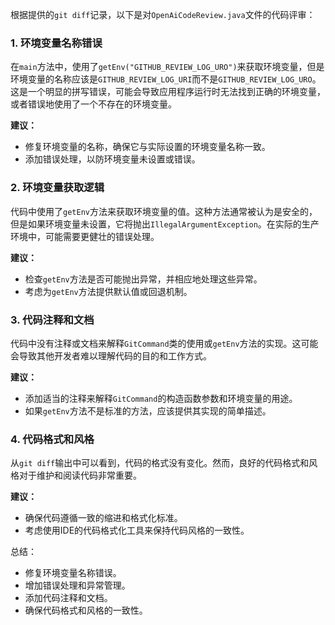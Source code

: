 根据提供的`git diff`记录，以下是对`OpenAiCodeReview.java`文件的代码评审：

### 1. 环境变量名称错误

在`main`方法中，使用了`getEnv("GITHUB_REVIEW_LOG_URO")`来获取环境变量，但是环境变量的名称应该是`GITHUB_REVIEW_LOG_URI`而不是`GITHUB_REVIEW_LOG_URO`。这是一个明显的拼写错误，可能会导致应用程序运行时无法找到正确的环境变量，或者错误地使用了一个不存在的环境变量。

**建议：**
- 修复环境变量的名称，确保它与实际设置的环境变量名称一致。
- 添加错误处理，以防环境变量未设置或错误。

### 2. 环境变量获取逻辑

代码中使用了`getEnv`方法来获取环境变量的值。这种方法通常被认为是安全的，但是如果环境变量未设置，它将抛出`IllegalArgumentException`。在实际的生产环境中，可能需要更健壮的错误处理。

**建议：**
- 检查`getEnv`方法是否可能抛出异常，并相应地处理这些异常。
- 考虑为`getEnv`方法提供默认值或回退机制。

### 3. 代码注释和文档

代码中没有注释或文档来解释`GitCommand`类的使用或`getEnv`方法的实现。这可能会导致其他开发者难以理解代码的目的和工作方式。

**建议：**
- 添加适当的注释来解释`GitCommand`的构造函数参数和环境变量的用途。
- 如果`getEnv`方法不是标准的方法，应该提供其实现的简单描述。

### 4. 代码格式和风格

从`git diff`输出中可以看到，代码的格式没有变化。然而，良好的代码格式和风格对于维护和阅读代码非常重要。

**建议：**
- 确保代码遵循一致的缩进和格式化标准。
- 考虑使用IDE的代码格式化工具来保持代码风格的一致性。

总结：
- 修复环境变量名称错误。
- 增加错误处理和异常管理。
- 添加代码注释和文档。
- 确保代码格式和风格的一致性。
